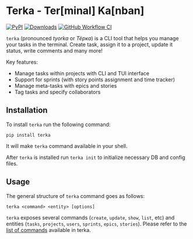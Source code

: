 # Terka - Ter[minal] Ka[nban]
[![PyPI](https://img.shields.io/pypi/v/terka?logo=pypi&logoColor=white&style=flat-square)](https://pypi.org/project/terka)
[![Downloads](https://static.pepy.tech/badge/terka)](https://pypi.org/project/terka)
[![GitHub Workflow CI](https://img.shields.io/github/actions/workflow/status/AndreyMarkinPPC/terka/pytest.yaml?branch=main&label=pytest&logo=python&logoColor=white&style=flat-square)](https://github.com/AndreyMarkinPPC/terka/actions/workflows/pytest.yaml?branch=main)


`terka` (pronounced *tyorka* or *Тёрка*) is a CLI tool that helps you manage your tasks
in the terminal. Create task, assign it to a project, update it status, write
comments and many more!

Key features:
* Manage tasks within projects with CLI and TUI interface
* Support for sprints (with story points assignment and time tracker)
* Manage meta-tasks with epics and stories
* Tag tasks and specify collaborators

## Installation

To install `terka` run the following command:

`pip install terka`

It will make `terka` command available in your shell.

After `terka` is installed run `terka init` to initialize necessary DB and
config files.

## Usage

The general structure of `terka` command goes as follows:

`terka <command> <entity> [options]`

`terka` exposes several commands (`create`, `update`, `show`, `list`, etc)
and entities (`tasks`, `projects`, `users`, `sprints`, `epics`, `stories`).
Please refer to the [list of commands](docs/command_examples.md) available in terka.
